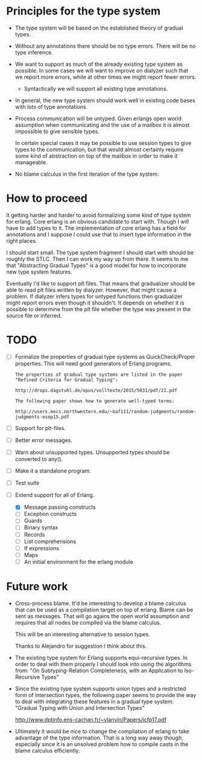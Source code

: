 # Principles for the type system

* The type system will be based on the established theory of gradual types.

* Without any annotations there should be no type errors. There will be no
  type inference.

* We want to support as much of the already existing type system as possible.
  In some cases we will want to improve on dialyzer such that we report
  more errors, while at other times we might report fewer errors.

  * Syntactically we will support all existing type annotations.

* In general, the new type system should work well in existing code bases
  with lots of type annotations.

* Process communication will be untyped. Given erlangs open world assumption
  when communicating and the use of a mailbox it is almost impossible to give
  sensible types.

  In certain special cases it may be possible to use session types to
  give types to the communication, but that would almost certainly
  require some kind of abstraction on top of the mailbox in order to make
  it manageable.

* No blame calculus in the first iteration of the type system.

# How to proceed

It getting harder and harder to avoid formalizing some kind of type
system for erlang. Core erlang is an obvious candidate to start
with. Though I will have to add types to it. The implementation of
core erlang has a field for annotations and I suppose I could use that
to insert type information in the right places.

I should start small. The type system fragment I should start with should be
roughly the STLC. Then I can work my way up from there. It seems to me that
"Abstracting Gradual Types" is a good model for how to incorporate new 
type system features.

Eventually I'd like to support plt files. That means that gradualizer should
be able to read plt files written by dialyzer. However, that might cause a
problem. If dialyzer infers types for untyped functions then gradualizer might
report errors even though it shouldn't. It depends on whether it is possible
to determine from the plt file whether the type was present in the source
file or inferred.

# TODO

* [ ] Formalize the properties of gradual type systems as QuickCheck/Proper
      properties. This will need good generators of Erlang programs.

      The properties of gradual type systems are listed in the paper
      "Refined Criteria for Gradual Typing":

      http://drops.dagstuhl.de/opus/volltexte/2015/5031/pdf/21.pdf

      The following paper shows how to generate well-typed terms:

      http://users.eecs.northwestern.edu/~baf111/random-judgments/random-judgments-esop15.pdf

* [ ] Support for plt-files.

* [ ] Better error messages.

* [ ] Warn about unsupported types.
      Unsupported types should be converted to any().

* [ ] Make it a standalone program.

* [ ] Test suite

* [ ] Extend support for all of Erlang.

  * [x] Message passing constructs
  * [ ] Exception constructs
  * [ ] Guards
  * [ ] Binary syntax
  * [ ] Records
  * [ ] List comprehensions
  * [ ] If expressions
  * [ ] Maps
  * [ ] An initial environment for the erlang module

# Future work

* Cross-process blame. It'd be interesting to develop a blame calculus that
  can be used as a compilation target on top of erlang. Blame can be sent
  as messages. That will go agains the open world assumption and requires
  that all nodes be compiled via the blame calculus.

  This will be an interesting alternative to session types.

  Thanks to Alejandro for suggestion I think about this.

* The existing type system for Erlang supports equi-recursive types. In order
  to deal with them properly I should look into using the algorithms from:
  "On Subtyping-Relation Completeness, with an Application to Iso-Recursive Types"

* Since the existing type system supports union types and a restricted form
  of intersection types, the following paper seems to provide the way to deal
  with integrating these features in a gradual type system:
  "Gradual Typing with Union and Intersection Types"
  
  http://www.dptinfo.ens-cachan.fr/~vlanvin/Papers/icfp17.pdf
  
* Ultimately it would be nice to change the compilation of erlang to
  take advantage of the type information. That is a long way away
  though, especially since it is an unsolved problem how to compile casts in
  the blame calculus efficiently.
